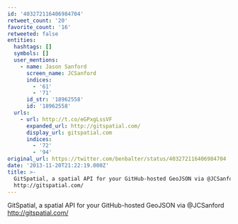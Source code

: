 ```yaml
---
id: '403272116406984704'
retweet_count: '20'
favorite_count: '16'
retweeted: false
entities:
  hashtags: []
  symbols: []
  user_mentions:
    - name: Jason Sanford
      screen_name: JCSanford
      indices:
        - '61'
        - '71'
      id_str: '18962558'
      id: '18962558'
  urls:
    - url: http://t.co/eGPxgLssVF
      expanded_url: http://gitspatial.com/
      display_url: gitspatial.com
      indices:
        - '72'
        - '94'
original_url: https://twitter.com/benbalter/status/403272116406984704
date: '2013-11-20T21:22:19.000Z'
title: >-
  GitSpatial, a spatial API for your GitHub-hosted GeoJSON via @JCSanford
  http://gitspatial.com/
---
```


GitSpatial, a spatial API for your GitHub-hosted GeoJSON via @JCSanford http://gitspatial.com/